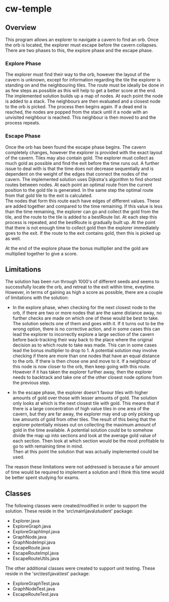 # cw-temple

## Overview
This program allows an explorer to navigate a cavern to find an orb.  Once the orb is located, the explorer must escape before the cavern collapses.
There are two phases to this, the explore phase and the escape phase.

### Explore Phase
The explorer must find their way to the orb, however the layout of the cavern is unknown, except for information regarding the tile the explorer is standing on and the neighbouring tiles.
The route must be ideally be done in as few steps as possible as this will help to get a better score at the end.
The implemented solution builds up a map of nodes.  At each point the node is added to a stack.  The neighbours are then evaluated and a closest node to the orb is picked. The process then begins again.
If a dead end is reached, the nodes are popped from the stack until it a node with an unvisited neighbour is reached.  This neighbour is then moved to and the process repeats.

### Escape Phase
Once the orb has been found the escape phase begins.  The cavern completely changes, however the explorer is provided with the exact layout of the cavern.  Tiles may also contain gold.
The explorer must collect as much gold as possible and find the exit before the time runs out.  A further issue to deal with is that the time does not decrease sequentially and is dependent 
on the weight of the edges that connect the nodes of the cavern.
The implemented solution uses Dijkstra's algorithm to find shortest routes between nodes.
At each point an optimal route from the current position to the gold tile is generated.  In the same step the optimal route from that gold tile to the exit is calculated.  
The nodes that form this route each have edges of different values.  These are added together and compared to the time remaining.
If this value is less than the time remaining, the explorer can go and collect the gold from the tile, and the route to the tile is added to a bestRoute list.
At each step this process is repeated, and the bestRoute is gradually built up.
At the point that there is not enough time to collect gold then the explorer immediately goes to the exit.
If the route to the exit contains gold, then this is picked up as well.

At the end of the explore phase the bonus multiplier and the gold are multiplied together to give a score.

## Limitations
The solution has been run through 1000's of different seeds and seems to successfully locate the orb, and retreat to the exit within time, eveytime.
However, in terms of gaining as high a score as possible, there are a couple of limitations with the solution:

* In the explore phase, when checking for the next closest node to the orb, if there are two or more nodes that are the same distance away, no further checks are made on which one of these would be best to take.
The solution selects one of them and goes with it.  If it turns out to be the wrong option, there is no corrective action, and in some cases this can lead the explorer to incorrectly explore a large
section of the cavern before back-tracking their way back to the place where the original decision as to which route to take was made.
This can in some cases lead the bonus multiplier to drop to 1.
A potential solution may involve checking if there are more than one nodes that have an equal distance to the orb.  If there is then chose one and move to it.
If a neighbour of this node is now closer to the orb, then keep going with this route.  However if it has taken the explorer further away, then the explorer needs to backtrack and take one of the other closest node options from the previous step.

* In the escape phase, the explorer doesn't favour tiles with higher amounts of gold over those with lesser amounts of gold.  The solution only looks at which is the next closest tile with gold.
This means that if there is a large concentration of high value tiles in one area of the cavern, but they are far away, the explorer may end up only picking up low amounts of gold from other tiles.
The result of this being that the explorer potentially misses out on collecting the maximum amount of gold in the time available.
A potential solution could be to somehow divide the map up into sections and look at the average gold value of each section.  Then look at which section would be the most profitable to go to with remaining time in mind.  
Then at this point the solution that was actually implemented could be used.

The reason these limitations were not addressed is because a fair amount of time would be required to implement a solution and I think this time would be better spent studying for exams.

## Classes
The following classes were created/modified in order to support the solution.
These reside in the 'src\main\java\student' package:

* Explorer.java
* ExploreGraph.java
* ExploreGraphImpl.java
* GraphNode.java
* GraphNodeImpl.java 
* EscapeRoute.java
* EscapeRouteImpl.java
* EscapeRouteUtils.java

The other additional classes were created to support unit testing.
These reside in the 'src\test\java\test' package:
* ExploreGraphTest.java
* GraphNodeTest.java
* EscapeRouteTest.java